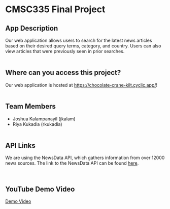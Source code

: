 # CMSC335 Final Project
## App Description
Our web application allows users to search for the latest news articles based on their desired query terms, category, and country. Users can also view articles that were previously seen in prior searches.
<br/><br/>

## Where can you access this project?
Our web application is hosted at https://chocolate-crane-kilt.cyclic.app/!
<br/><br/>

## Team Members

- Joshua Kalampanayil (jkalam)
- Riya Kukadia (rkukadia)
<br/><br/>

## API Links
We are using the NewsData API, which gathers information from over 12000 news sources. The link to the NewsData API can be found [here](https://newsdata.io/documentation).

<br/>


## YouTube Demo Video
[Demo Video](https://www.youtube.com/watch?v=25wcNAZ6QAA)